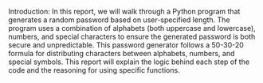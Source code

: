 Introduction: 
In this report, we will walk through a Python program that generates a random password based on user-specified length. 
The program uses a combination of alphabets (both uppercase and lowercase), numbers, and special characters to ensure the generated password is both secure and unpredictable. 
This password generator follows a 50-30-20 formula for distributing characters between alphabets, numbers, and special symbols. 
This report will explain the logic behind each step of the code and the reasoning for using specific functions.
